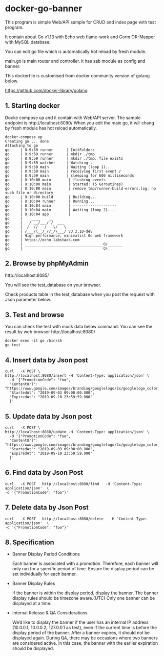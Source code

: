 # docker-go-banner

This program is simple Web/API sample for CRUD and index page with test program.

It contain about Go v1.13 with Echo web flame-work and Gorm OR-Mapper with MySQL database.

You can edit go file which is automatically hot reload by fresh module.

main.go is main router and controller. it has sab module as config and banner. 

This dockerfile is customised from docker community version of golang below.

https://github.com/docker-library/golang

## 1. Starting docker
Docke compose up and it contain with Web/API server. The sample endpoint is http://localhost:8080/
When you edit the main.go, it will chang by fresh module has hot reload automatically.
```cassandraql
docker-compose up
Creating go ... done
Attaching to go
go     | 8:9:59 runner      | InitFolders
go     | 8:9:59 runner      | mkdir ./tmp
go     | 8:9:59 runner      | mkdir ./tmp: file exists
go     | 8:9:59 watcher     | Watching .
go     | 8:9:59 main        | Waiting (loop 1)...
go     | 8:9:59 main        | receiving first event /
go     | 8:9:59 main        | sleeping for 600 milliseconds
go     | 8:10:00 main        | flushing events
go     | 8:10:00 main        | Started! (5 Goroutines)
go     | 8:10:00 main        | remove tmp/runner-build-errors.log: no such file or directory
go     | 8:10:00 build       | Building...
go     | 8:10:04 runner      | Running...
go     | 8:10:04 main        | --------------------
go     | 8:10:04 main        | Waiting (loop 2)...
go     | 8:10:04 app         |
go     |    ____    __
go     |   / __/___/ /  ___
go     |  / _// __/ _ \/ _ \
go     | /___/\__/_//_/\___/ v3.3.10-dev
go     | High performance, minimalist Go web framework
go     | https://echo.labstack.com
go     | ____________________________________O/_______
go     |                                     O\

``` 
## 2. Browse by phpMyAdmin

http://localhost:8085/

You will see the test_database on your browser.

Check products table in the test_database when you post the request with Json parameter below.

## 3. Test and browse
You can check the test with mock data below command.
You can see the result by web browser http://localhost:8080/
```
docker exec -it go /bin/sh
go test
```

## 4. Insert data by Json post
```cassandraql
curl   -X POST \
http://localhost:8080/insert -H 'Content-Type: application/json' \
  -d '{"PromotionCode": "foo", 
  "ContentUrl": "https://www.google.com/images/branding/googlelogo/2x/googlelogo_color_272x92dp.png", 
  "StartedAt": "2019-09-03 09:00:00.000", 
  "ExpiredAt": "2019-09-10 23:59:59.000" 
  }'
```

## 5. Update data by Json post
```cassandraql
curl   -X POST \
http://localhost:8080/update -H 'Content-Type: application/json' \
  -d '{"PromotionCode": "foo", 
  "ContentUrl": "https://www.google.com/images/branding/googlelogo/2x/googlelogo_color_272x92dp.png", 
  "StartedAt": "2019-09-03 09:00:00.000", 
  "ExpiredAt": "2019-09-10 23:59:59.000" 
  }'

```

## 6. Find data by Json Post
```cassandraql
curl   -X POST   http://localhost:8080/find   -H 'Content-Type: application/json'  \  
-d '{"PromotionCode": "foo"}'

```

## 7. Delete data by Json Post
```cassandraql
curl   -X POST   http://localhost:8080/delete   -H 'Content-Type: application/json'  \  
-d '{"PromotionCode": "foo"}'
```

## 8. Specification

- Banner Display Period Conditions

  Each banner is associated with a promotion.
  Therefore, each banner will only run for a specific period of time.
  Ensure the display period can be set individually for each banner.

- Banner Display Rules

  If the banner is within the display period, display the banner.
  The banner display rules should be timezone aware.(UTC)
  Only one banner can be displayed at a time.

- Internal Release & QA Considerations

  We’d like to display the banner if the user has an internal IP address (10.0.0.1, 10.0.0.2, 127.0.0.1 as test), even if the current time is before the display period of the banner.
  After a banner expires, it should not be displayed again.
  During QA, there may be occasions where two banners are considered active. In this case, the banner with the earlier expiration should be displayed.